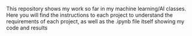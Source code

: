 This repository shows my work so far in my machine learning/AI classes. Here you will find the instructions to each project to understand the requirements of each project, as well as the .ipynb file itself showing my code and results
